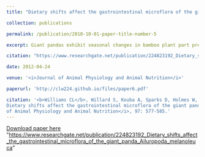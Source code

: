 ```yaml
---
title: "Dietary shifts affect the gastrointestinal microflora of the giant panda (<i>Ailuropoda melanoleuca</i>)"

collection: publications

permalink: /publication/2010-10-01-paper-title-number-5

excerpt: Giant pandas exhibit seasonal changes in bamboo plant part preference. The influences on the gastrointestinal tracts (GIT) microbial populations were evaluated during a 14-month period for a pair of adult male and female giant pandas housed at the Memphis Zoo using traditional culturing methods to enumerate eight bacterial groups (total anaerobes, total aerobes (TAR), streptococci (STR), total enterics, <i>Escherichia coli</i>, <i>Bacteroides </i> spp., lactobacilli and <i>Clostridium</i> spp.). Both the male and female pandas altered bamboo consumption behaviours, with a sharp decrease in leaf preference in April 2010 and returning to high levels of leaf preference from June to October, corresponding to significant shifts in the densities of TAR, STR, and lactobacilli and <i>Bacteroides</i> spp. These findings indicate seasonal changes in food preference affect the assemblages of microbial populations within the GIT of the giant panda and contribute to a better understanding of the importance of bamboo in this species' foraging strategy.'

citation: "https://www.researchgate.net/publication/224823192_Dietary_shifts_affect_the_gastrointestinal_microflora_of_the_giant_panda_Ailuropoda_melanoleuca"

date: 2012-04-24

venue: '<i>Journal of Animal Physiology and Animal Nutrition</i>'

paperurl: 'http://clw224.github.io/files/paper6.pdf'

citation: '<b>Williams CL</b>, Willard S, Kouba A, Sparks D, Holmes W, Falcone J, Williams CH, Brown A (2012).Dietary shifts affect the gastrointestinal microflora of the giant panda (<i>Ailuropoda melanoleuca</i>). <i>Journalof Animal Physiology and Animal Nutrition</i>, 97: 577-585.'
---
```


[Download paper here](http://clw224.github.io/files/paper6.pdf)
"https://www.researchgate.net/publication/224823192_Dietary_shifts_affect_the_gastrointestinal_microflora_of_the_giant_panda_Ailuropoda_melanoleuca"
